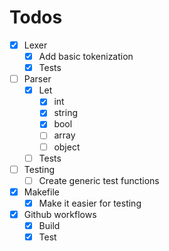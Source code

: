 <h1>Todos</h1>

- [x] Lexer
    - [x] Add basic tokenization
    - [x] Tests
- [ ] Parser
    - [x] Let
        - [x] int
        - [x] string
        - [x] bool
        - [ ] array
        - [ ] object
    - [ ] Tests
- [ ] Testing
    - [ ] Create generic test functions
- [x] Makefile
    - [x] Make it easier for testing
- [x] Github workflows
    - [x] Build
    - [x] Test
